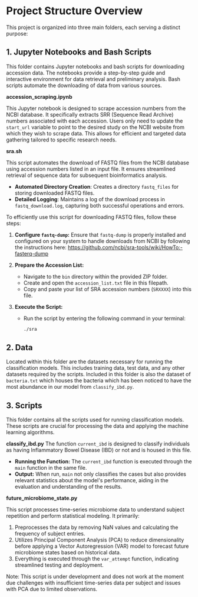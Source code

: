 # Project Structure Overview

This project is organized into three main folders, each serving a distinct purpose:

## 1. Jupyter Notebooks and Bash Scripts

This folder contains Jupyter notebooks and bash scripts for downloading accession data. The notebooks provide a step-by-step guide and interactive environment for data retrieval and preliminary analysis. Bash scripts automate the downloading of data from various sources.

**accession_scraping.ipynb**

This Jupyter notebook is designed to scrape accession numbers from the NCBI database. It specifically extracts SRR (Sequence Read Archive) numbers associated with each accession. Users only need to update the `start_url` variable to point to the desired study on the NCBI website from which they wish to scrape data. This allows for efficient and targeted data gathering tailored to specific research needs.

**sra.sh**

This script automates the download of FASTQ files from the NCBI database using accession numbers listed in an input file. It ensures streamlined retrieval of sequence data for subsequent bioinformatics analysis.

- **Automated Directory Creation**: Creates a directory `fastq_files` for storing downloaded FASTQ files.
- **Detailed Logging**: Maintains a log of the download process in `fastq_download.log`, capturing both successful operations and errors.

To efficiently use this script for downloading FASTQ files, follow these steps:

1. **Configure `fastq-dump`:** Ensure that `fastq-dump` is properly installed and configured on your system to handle downloads from NCBI by following the instructions here:
https://github.com/ncbi/sra-tools/wiki/HowTo:-fasterq-dump 


2. **Prepare the Accession List:**
   - Navigate to the `bin` directory within the provided ZIP folder.
   - Create and open the `accession_list.txt` file in this filepath.
   - Copy and paste your list of SRA accession numbers (`SRXXXX`) into this file.

3. **Execute the Script:**
   - Run the script by entering the following command in your terminal:
     ```bash
     ./sra
     ```
     
## 2. Data
Located within this folder are the datasets necessary for running the classification models. This includes training data, test data, and any other datasets required by the scripts. Included in this folder is also the dataset of `bacteria.txt` which houses the bacteria which has been noticed to have the most abundance in our model from `classify_ibd.py`.

## 3. Scripts

This folder contains all the scripts used for running classification models. These scripts are crucial for processing the data and applying the machine learning algorithms.

**classify_ibd.py**
The function `current_ibd` is designed to classify individuals as having Inflammatory Bowel Disease (IBD) or not and is housed in this file.

- **Running the Function:**
  The `current_ibd` function is executed through the `main` function in the same file.
- **Output:**
  When run, `main` not only classifies the cases but also provides relevant statistics about the model's performance, aiding in the evaluation and understanding of the results.

**future_microbiome_state.py**

This script processes time-series microbiome data to understand subject repetition and perform statistical modeling. It primarily:
1. Preprocesses the data by removing NaN values and calculating the frequency of subject entries.
2. Utilizes Principal Component Analysis (PCA) to reduce dimensionality before applying a Vector Autoregression (VAR) model to forecast future microbiome states based on historical data.
3. Everything is executed through the `var_attempt` function, indicating streamlined testing and deployment.

Note: This script is under development and does not work at the moment due challenges with insufficient time-series data per subject and issues with PCA due to limited observations.






